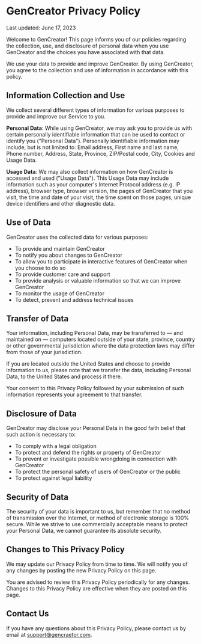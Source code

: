 # GenCreator Privacy Policy

Last updated: June 17, 2023

Welcome to GenCreator! This page informs you of our policies regarding the collection, use, and disclosure of personal data when you use GenCreator and the choices you have associated with that data. 

We use your data to provide and improve GenCreator. By using GenCreator, you agree to the collection and use of information in accordance with this policy.

## Information Collection and Use

We collect several different types of information for various purposes to provide and improve our Service to you. 

**Personal Data**: While using GenCreator, we may ask you to provide us with certain personally identifiable information that can be used to contact or identify you ("Personal Data"). Personally identifiable information may include, but is not limited to: Email address, First name and last name, Phone number, Address, State, Province, ZIP/Postal code, City, Cookies and Usage Data.

**Usage Data**: We may also collect information on how GenCreator is accessed and used ("Usage Data"). This Usage Data may include information such as your computer's Internet Protocol address (e.g. IP address), browser type, browser version, the pages of GenCreator that you visit, the time and date of your visit, the time spent on those pages, unique device identifiers and other diagnostic data.

## Use of Data

GenCreator uses the collected data for various purposes:

- To provide and maintain GenCreator
- To notify you about changes to GenCreator
- To allow you to participate in interactive features of GenCreator when you choose to do so
- To provide customer care and support
- To provide analysis or valuable information so that we can improve GenCreator
- To monitor the usage of GenCreator
- To detect, prevent and address technical issues

## Transfer of Data

Your information, including Personal Data, may be transferred to — and maintained on — computers located outside of your state, province, country or other governmental jurisdiction where the data protection laws may differ from those of your jurisdiction.

If you are located outside the United States and choose to provide information to us, please note that we transfer the data, including Personal Data, to the United States and process it there.

Your consent to this Privacy Policy followed by your submission of such information represents your agreement to that transfer.

## Disclosure of Data

GenCreator may disclose your Personal Data in the good faith belief that such action is necessary to:

- To comply with a legal obligation
- To protect and defend the rights or property of GenCreator
- To prevent or investigate possible wrongdoing in connection with GenCreator
- To protect the personal safety of users of GenCreator or the public
- To protect against legal liability

## Security of Data

The security of your data is important to us, but remember that no method of transmission over the Internet, or method of electronic storage is 100% secure. While we strive to use commercially acceptable means to protect your Personal Data, we cannot guarantee its absolute security.

## Changes to This Privacy Policy

We may update our Privacy Policy from time to time. We will notify you of any changes by posting the new Privacy Policy on this page.

You are advised to review this Privacy Policy periodically for any changes. Changes to this Privacy Policy are effective when they are posted on this page.

## Contact Us

If you have any questions about this Privacy Policy, please contact us by email at support@gencraetor.com.

